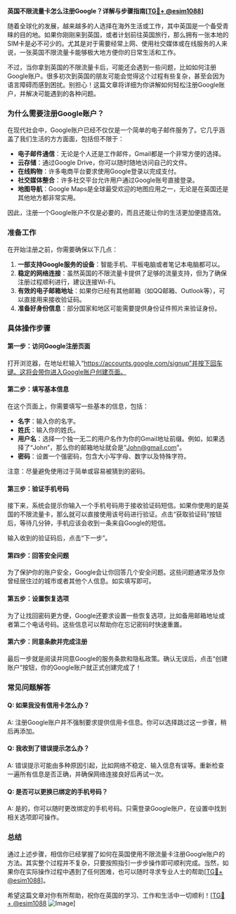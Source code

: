 **英国不限流量卡怎么注册Google？详解与步骤指南[[TG💪+ @esim1088](https://t.me/s/esim1088)]**

随着全球化的发展，越来越多的人选择在海外生活或工作，其中英国是一个备受青睐的目的地。如果你刚刚来到英国，或者计划前往英国旅行，那么拥有一张本地的SIM卡是必不可少的。尤其是对于需要经常上网、使用社交媒体或在线服务的人来说，一张英国不限流量卡能够极大地方便你的日常生活和工作。

不过，当你拿到英国的不限流量卡后，可能还会遇到一些问题，比如如何注册Google账户。很多初次到英国的朋友可能会觉得这个过程有些复杂，甚至会因为语言障碍而感到困扰。别担心！这篇文章将详细为你讲解如何轻松注册Google账户，并解决可能遇到的各种问题。

### **为什么需要注册Google账户？**

在现代社会中，Google账户已经不仅仅是一个简单的电子邮件服务了。它几乎涵盖了我们生活的方方面面，包括但不限于：

- **电子邮件通信**：无论是个人还是工作邮件，Gmail都是一个非常方便的选择。
- **云存储**：通过Google Drive，你可以随时随地访问自己的文件。
- **在线购物**：许多电商平台要求使用Google登录以完成支付。
- **社交媒体整合**：许多社交平台允许用户通过Google账号直接登录。
- **地图导航**：Google Maps是全球最受欢迎的地图应用之一，无论是在英国还是其他地方都非常实用。

因此，注册一个Google账户不仅是必要的，而且还能让你的生活更加便捷高效。

### **准备工作**

在开始注册之前，你需要确保以下几点：

1. **一部支持Google服务的设备**：智能手机、平板电脑或者笔记本电脑都可以。
2. **稳定的网络连接**：虽然英国的不限流量卡提供了足够的流量支持，但为了确保注册过程顺利进行，建议连接Wi-Fi。
3. **有效的电子邮箱地址**：如果你已经有其他邮箱（如QQ邮箱、Outlook等），可以直接用来接收验证码。
4. **准备好身份信息**：部分国家和地区可能需要提供身份证件照片来验证身份。

### **具体操作步骤**

#### **第一步：访问Google注册页面**

打开浏览器，在地址栏输入“https://accounts.google.com/signup”并按下回车键。这将会带你进入Google账户创建页面。

#### **第二步：填写基本信息**

在这个页面上，你需要填写一些基本的信息，包括：

- **名字**：输入你的名字。
- **姓氏**：输入你的姓氏。
- **用户名**：选择一个独一无二的用户名作为你的Gmail地址前缀。例如，如果选择了“John”，那么你的邮箱地址就会是“John@gmail.com”。
- **密码**：设置一个强密码，包含大小写字母、数字以及特殊字符。

注意：尽量避免使用过于简单或容易被猜到的密码。

#### **第三步：验证手机号码**

接下来，系统会提示你输入一个手机号码用于接收验证码短信。如果你使用的是英国的不限流量卡，那么就可以直接使用该号码进行验证。点击“获取验证码”按钮后，等待几分钟，手机应该会收到一条来自Google的短信。

输入收到的验证码后，点击“下一步”。

#### **第四步：回答安全问题**

为了保护你的账户安全，Google会让你回答几个安全问题。这些问题通常涉及你曾经居住过的城市或者其他个人信息。如实填写即可。

#### **第五步：设置恢复选项**

为了让找回密码更方便，Google还要求设置一些恢复选项，比如备用邮箱地址或者第二个电话号码。这些信息可以帮助你在忘记密码时快速重置。

#### **第六步：同意条款并完成注册**

最后一步就是阅读并同意Google的服务条款和隐私政策。确认无误后，点击“创建账户”按钮，你的Google账户就正式创建完成了！

### **常见问题解答**

#### **Q: 如果我没有信用卡怎么办？**
A: 注册Google账户并不强制要求提供信用卡信息。你可以选择跳过这一步骤，稍后再添加。

#### **Q: 我收到了错误提示怎么办？**
A: 错误提示可能由多种原因引起，比如网络不稳定、输入信息有误等。重新检查一遍所有信息是否正确，并确保网络连接良好后再试一次。

#### **Q: 是否可以更换已绑定的手机号码？**
A: 是的，你可以随时更改绑定的手机号码。只需登录Google账户，在设置中找到相关选项即可操作。

### **总结**

通过上述步骤，相信你已经掌握了如何在英国使用不限流量卡注册Google账户的方法。其实整个过程并不复杂，只要按照指引一步步操作即可顺利完成。当然，如果你在实际操作过程中遇到了任何困难，也可以随时寻求专业人士的帮助[[TG💪+ @esim1088](https://t.me/s/esim1088)]。

希望这篇文章对你有所帮助，祝你在英国的学习、工作和生活中一切顺利！[[TG💪+ @esim1088](https://t.me/s/esim1088) ![Image](https://i.postimg.cc/4NQfJmqS/Snipaste-2025-05-13-00-14-12.png)]